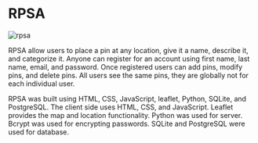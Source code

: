 # RPSA

![rpsa](https://user-images.githubusercontent.com/31717032/115581078-e9fd3380-a284-11eb-9b86-6b09e0f47a8c.PNG)

RPSA allow users to place a pin at any location, give it a name, describe it, and categorize it. Anyone can register for an account using first name, last name, email, and password. Once registered users can add pins, modify pins, and delete pins. All users see the same pins, they are globally not for each individual user.

RPSA was built using HTML, CSS, JavaScript, leaflet, Python, SQLite, and PostgreSQL. The client side uses HTML, CSS, and JavaScript. Leaflet provides the map and location functionality. Python was used for server. Bcrypt was used for encrypting passwords. SQLite and PostgreSQL were used for database.
